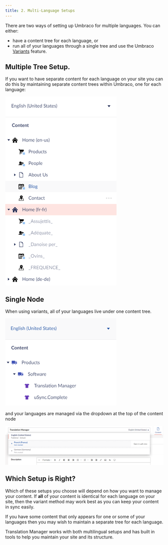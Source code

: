 ```yaml
---
title: 2. Multi-Language Setups
---
```


There are two ways of setting up Umbraco for multiple languages. You can either:

- have a content tree for each language, or
- run all of your languages through a single tree and use the Umbraco [Variants](https://our.umbraco.com/documentation/Fundamentals/Backoffice/Variants/) feature.

## Multiple Tree Setup.
If you want to have separate content for each language on your site you can do this by maintaining separate content trees within Umbraco, one for each language: 

![multiple languages](multitree.png)


## Single Node 
When using variants, all of your languages live under one content tree.

![single tree](single.png)

and your languages are managed via the dropdown at the top of the content node

![dropdown](dropdown.png)


## Which Setup is Right? 
Which of these setups you choose will depend on how you want to manage your content. If **all** of your content is identical for each language on your site, then the variant method may work best as you can keep your content in sync easily. 

If you have some content that only appears for one or some of your languages then you may wish to maintain a separate tree for each language. 

Translation Manager works with both multilingual setups and has built in tools to help you maintain your site and its structure. 